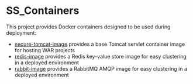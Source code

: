 # SS_Containers
This project provides Docker containers designed to be used during deployment:
* [secure-tomcat-image](secure-tomcat-image) provides a base Tomcat servlet container image for hosting WAR projects
* [redis-image](redis-image) provides a Redis key-value store image for easy clustering in a deployed environment
* [rabbit-image](rabbit-image) provides a RabbitMQ AMQP image for easy clustering in a deployed environment

